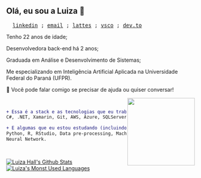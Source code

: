 ## Olá, eu sou a Luiza 👋
<pre>
  <a href="https://www.linkedin.com/in/luizarvm/" target="_blank">linkedin</a> ; <a href="mailto:hello@luiza.dev" target="_blank">email</a> ; <a href="http://lattes.cnpq.br/1667735616723826l" target="_blank">lattes</a> ; <a href="https://vsco.co/luizou/gallery" target="_blank">vsco</a> ; <a href="https://dev.to/luizous" target="_blank">dev.to</a>
</pre>

Tenho 22 anos de idade;

Desenvolvedora back-end há 2 anos;

Graduada em Análise e Desenvolvimento de Sistemas;

Me especializando em Inteligência Artificial Aplicada na Universidade Federal do Paraná (UFPR).

💬 Você pode falar comigo se precisar de ajuda ou quiser conversar!

<img align="right" width="180" src="https://i.pinimg.com/originals/6c/90/28/6c90288d7e10d46d18895f17f420a92c.gif"/>


```diff
 
  
+ Essa é a stack e as tecnologias que eu trabalho:
C#, .NET, Xamarin, Git, AWS, Azure, SQLServer, MYSQL.

+ E algumas que eu estou estudando (incluindo alguns tópicos):
Python, R, RStudio, Data pre-processing, Machine Learning, 
Neural Network.
 
  
```

[![Luiza Hall's Github Stats](https://github-readme-stats.vercel.app/api?username=luizoux&hide_title=true&theme=tokyonight&show_icons=true)](https://github.com/anuraghazra/github-readme-stats)
[![Luiza's Monst Used Languages](https://github-readme-stats.vercel.app/api/top-langs/?username=luizoux&count_private=true&layout=compact&theme=tokyonight)](https://github.com/luizoux?tab=repositories)
